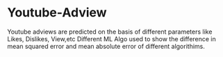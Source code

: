 # Youtube-Adview
Youtube adviews are predicted on the basis of different parameters like 
Likes, Dislikes, View,etc
Different ML Algo used to show the difference in mean squared error and mean absolute error of different algorithims.
